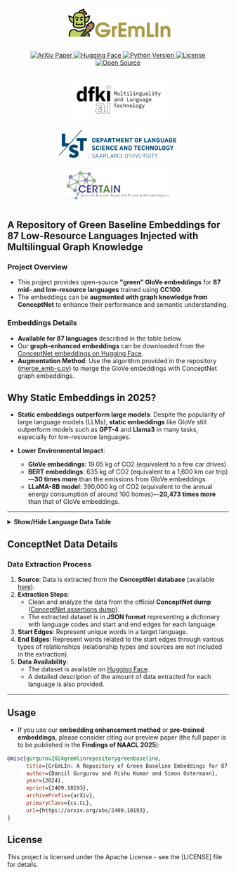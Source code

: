 <h1 align="center">
  <img src="assets/logo.png" width="250"/>
</h1>

<p align="center">
    <!-- ArXiv Paper -->
    <a href="https://arxiv.org/abs/2409.18193">
        <img alt="ArXiv Paper" src="https://img.shields.io/badge/arXiv-2409.18193-b31b1b.svg">
    </a>
    <!-- Hugging Face -->
    <a href="https://huggingface.co/DFKI">
        <img alt="Hugging Face" src="https://img.shields.io/badge/HuggingFace-Models-yellow.svg?logo=huggingface">
    </a>
    <!-- Python Version -->
      <a href="https://www.python.org/">
      <img alt="Python Version" src="https://img.shields.io/badge/Python-3.6–3.9-blue.svg?logo=python">
      </a>
    <!-- License -->
    <a href="https://github.com/d-gurgurov/GrEmLIn-Green-Embeddings-LRLs/blob/main/LICENSE">
        <img alt="License" src="https://img.shields.io/github/license/d-gurgurov/GrEmLIn-Green-Embeddings-LRLs?logo=github&color=green">
    </a>
    <!-- Open Source -->
    <a href="https://github.com/d-gurgurov/GrEmLIn-Green-Embeddings-LRLs/">
        <img alt="Open Source" src="https://badges.frapsoft.com/os/v1/open-source.svg?v=103">
    </a>
</p>


<h3 align="center">
    <a href="https://www.dfki.de/web/forschung/forschungsbereiche/sprachtechnologie-und-multilingualitaet">
        <img style="padding: 5px;" width="220" src="assets/dfki.jpg" alt="dfki"/>
    </a>
    <a href="https://www.uni-saarland.de/en/department/lst.html">
        <img style="padding: 5px;" width="280" src="assets/lst.png" alt="lst"/>
    </a>
    <a href="https://www.certain-trust.eu/">
        <img style="padding: 5px;" width="250" src="assets/certain-bg.png" alt="certain"/>
    </a>
</h3>

<h3 align="center">
</h3>


## A Repository of Green Baseline Embeddings for 87 Low-Resource Languages Injected with Multilingual Graph Knowledge

### Project Overview
- This project provides open-source **"green" GloVe embeddings** for **87 mid- and low-resource languages** trained using **CC100**.
- The embeddings can be **augmented with graph knowledge from ConceptNet** to enhance their performance and semantic understanding.

### Embeddings Details
- **Available for 87 languages** described in the table below.
- Our **graph-enhanced embeddings** can be downloaded from the [ConceptNet embeddings on Hugging Face](https://huggingface.co/DGurgurov/conceptnet_embeddings).
- **Augmentation Method**: Use the algorithm provided in the repository ([merge_emb-s.py](https://github.com/d-gurgurov/GrEmLIn-Green-Embeddings-LRLs/blob/main/src/utils/merge_emb-s.py)) to merge the GloVe embeddings with ConceptNet graph embeddings.

## Why Static Embeddings in 2025?

- **Static embeddings outperform large models**: Despite the popularity of large language models (LLMs), **static embeddings** like GloVe still outperform models such as **GPT-4** and **Llama3** in many tasks, especially for low-resource languages.

- **Lower Environmental Impact**: 
   - **GloVe embeddings**: 19.05 kg of CO2 (equivalent to a few car drives).
   - **BERT embeddings**: 635 kg of CO2 (equivalent to a 1,600 km car trip)—**30 times more** than the emissions from GloVe embeddings.
   - **LLaMA-8B model**: 390,000 kg of CO2 (equivalent to the annual energy consumption of around 100 homes)—**20,473 times more** than that of GloVe embeddings.


---

<details>
  <summary><strong>Show/Hide Language Data Table</strong></summary>

  <table>
    <thead>
      <tr>
        <th>ISO</th>
        <th>Language Name</th>
        <th>Dataset Size</th>
        <th>Class</th>
        <th>ConceptNet Data</th>
      </tr>
    </thead>
    <tbody>
      <tr><td>ss</td><td>Swati</td><td>86K</td><td>1</td><td>✘</td></tr>
        <tr><td>sc</td><td>Sardinian</td><td>143K</td><td>1</td><td>✓</td></tr>
        <tr><td>yo</td><td>Yoruba</td><td>1.1M</td><td>2</td><td>✓</td></tr>
        <tr><td>gn</td><td>Guarani</td><td>1.5M</td><td>1</td><td>✓</td></tr>
        <tr><td>qu</td><td>Quechua</td><td>1.5M</td><td>1</td><td>✓</td></tr>
        <tr><td>ns</td><td>Northern Sotho</td><td>1.8M</td><td>1</td><td>✘</td></tr>
        <tr><td>li</td><td>Limburgish</td><td>2.2M</td><td>1</td><td>✓</td></tr>
        <tr><td>ln</td><td>Lingala</td><td>2.3M</td><td>1</td><td>✓</td></tr>
        <tr><td>wo</td><td>Wolof</td><td>3.6M</td><td>2</td><td>✓</td></tr>
        <tr><td>zu</td><td>Zulu</td><td>4.3M</td><td>2</td><td>✓</td></tr>
        <tr><td>rm</td><td>Romansh</td><td>4.8M</td><td>1</td><td>✓</td></tr>
        <tr><td>ig</td><td>Igbo</td><td>6.6M</td><td>1</td><td>✘</td></tr>
        <tr><td>lg</td><td>Ganda</td><td>7.3M</td><td>1</td><td>✘</td></tr>
        <tr><td>as</td><td>Assamese</td><td>7.6M</td><td>1</td><td>✘</td></tr>
        <tr><td>tn</td><td>Tswana</td><td>8.0M</td><td>2</td><td>✘</td></tr>
        <tr><td>ht</td><td>Haitian</td><td>9.1M</td><td>2</td><td>✓</td></tr>
        <tr><td>om</td><td>Oromo</td><td>11M</td><td>1</td><td>✘</td></tr>
        <tr><td>su</td><td>Sundanese</td><td>15M</td><td>1</td><td>✓</td></tr>
        <tr><td>bs</td><td>Bosnian</td><td>18M</td><td>3</td><td>✘</td></tr>
        <tr><td>br</td><td>Breton</td><td>21M</td><td>1</td><td>✓</td></tr>
        <tr><td>gd</td><td>Scottish Gaelic</td><td>22M</td><td>1</td><td>✓</td></tr>
        <tr><td>xh</td><td>Xhosa</td><td>25M</td><td>2</td><td>✓</td></tr>
        <tr><td>mg</td><td>Malagasy</td><td>29M</td><td>1</td><td>✓</td></tr>
        <tr><td>jv</td><td>Javanese</td><td>37M</td><td>1</td><td>✓</td></tr>
        <tr><td>fy</td><td>Frisian</td><td>38M</td><td>0</td><td>✓</td></tr>
        <tr><td>sa</td><td>Sanskrit</td><td>44M</td><td>2</td><td>✓</td></tr>
        <tr><td>my</td><td>Burmese</td><td>46M</td><td>1</td><td>✓</td></tr>
        <tr><td>ug</td><td>Uyghur</td><td>46M</td><td>1</td><td>✓</td></tr>
        <tr><td>yi</td><td>Yiddish</td><td>51M</td><td>1</td><td>✓</td></tr>
        <tr><td>or</td><td>Oriya</td><td>56M</td><td>1</td><td>✓</td></tr>
        <tr><td>ha</td><td>Hausa</td><td>61M</td><td>2</td><td>✓</td></tr>
        <tr><td>la</td><td>Lao</td><td>63M</td><td>2</td><td>✓</td></tr>
        <tr><td>sd</td><td>Sindhi</td><td>67M</td><td>1</td><td>✓</td></tr>
        <tr><td>ta_rom</td><td>Tamil Romanized</td><td>68M</td><td>3</td><td>✘</td></tr>
        <tr><td>so</td><td>Somali</td><td>78M</td><td>1</td><td>✓</td></tr>
        <tr><td>te_rom</td><td>Telugu Romanized</td><td>79M</td><td>1</td><td>✘</td></tr>
        <tr><td>ku</td><td>Kurdish</td><td>90M</td><td>0</td><td>✓</td></tr>
        <tr><td>pu</td><td>Punjabi</td><td>90M</td><td>2</td><td>✓</td></tr>
        <tr><td>ps</td><td>Pashto</td><td>107M</td><td>1</td><td>✓</td></tr>
        <tr><td>ga</td><td>Irish</td><td>108M</td><td>2</td><td>✓</td></tr>
        <tr><td>am</td><td>Amharic</td><td>133M</td><td>2</td><td>✓</td></tr>
        <tr><td>ur_rom</td><td>Urdu Romanized</td><td>141M</td><td>3</td><td>✘</td></tr>
        <tr><td>km</td><td>Khmer</td><td>153M</td><td>1</td><td>✓</td></tr>
        <tr><td>uz</td><td>Uzbek</td><td>155M</td><td>3</td><td>✓</td></tr>
        <tr><td>bn_rom</td><td>Bengali Romanized</td><td>164M</td><td>3</td><td>✘</td></tr>
        <tr><td>ky</td><td>Kyrgyz</td><td>173M</td><td>3</td><td>✓</td></tr>
        <tr><td>my_zaw</td><td>Burmese (Zawgyi)</td><td>178M</td><td>1</td><td>✘</td></tr>
        <tr><td>cy</td><td>Welsh</td><td>179M</td><td>1</td><td>✓</td></tr>
        <tr><td>gu</td><td>Gujarati</td><td>242M</td><td>1</td><td>✓</td></tr>
        <tr><td>eo</td><td>Esperanto</td><td>250M</td><td>1</td><td>✓</td></tr>
        <tr><td>af</td><td>Afrikaans</td><td>305M</td><td>3</td><td>✓</td></tr>
        <tr><td>sw</td><td>Swahili</td><td>332M</td><td>2</td><td>✓</td></tr>
        <tr><td>mr</td><td>Marathi</td><td>334M</td><td>2</td><td>✓</td></tr>
        <tr><td>kn</td><td>Kannada</td><td>360M</td><td>1</td><td>✓</td></tr>
        <tr><td>ne</td><td>Nepali</td><td>393M</td><td>1</td><td>✓</td></tr>
        <tr><td>mn</td><td>Mongolian</td><td>397M</td><td>1</td><td>✓</td></tr>
        <tr><td>si</td><td>Sinhala</td><td>452M</td><td>0</td><td>✓</td></tr>
        <tr><td>te</td><td>Telugu</td><td>536M</td><td>1</td><td>✓</td></tr>
        <tr><td>la</td><td>Latin</td><td>609M</td><td>3</td><td>✓</td></tr>
        <tr><td>be</td><td>Belarussian</td><td>692M</td><td>3</td><td>✓</td></tr>
        <tr><td>tl</td><td>Tagalog</td><td>701M</td><td>3</td><td>✘</td></tr>
        <tr><td>mk</td><td>Macedonian</td><td>706M</td><td>1</td><td>✓</td></tr>
        <tr><td>gl</td><td>Galician</td><td>708M</td><td>3</td><td>✓</td></tr>
        <tr><td>hy</td><td>Armenian</td><td>776M</td><td>1</td><td>✓</td></tr>
        <tr><td>is</td><td>Icelandic</td><td>779M</td><td>2</td><td>✓</td></tr>
        <tr><td>ml</td><td>Malayalam</td><td>831M</td><td>1</td><td>✓</td></tr>
        <tr><td>bn</td><td>Bengali</td><td>860M</td><td>3</td><td>✓</td></tr>
        <tr><td>ur</td><td>Urdu</td><td>884M</td><td>3</td><td>✓</td></tr>
        <tr><td>kk</td><td>Kazakh</td><td>889M</td><td>3</td><td>✓</td></tr>
        <tr><td>ka</td><td>Georgian</td><td>1.1G</td><td>3</td><td>✓</td></tr>
        <tr><td>az</td><td>Azerbaijani</td><td>1.3G</td><td>1</td><td>✓</td></tr>
        <tr><td>sq</td><td>Albanian</td><td>1.3G</td><td>1</td><td>✓</td></tr>
        <tr><td>ta</td><td>Tamil</td><td>1.3G</td><td>3</td><td>✓</td></tr>
        <tr><td>et</td><td>Estonian</td><td>1.7G</td><td>3</td><td>✓</td></tr>
        <tr><td>lv</td><td>Latvian</td><td>2.1G</td><td>3</td><td>✓</td></tr>
        <tr><td>ms</td><td>Malay</td><td>2.1G</td><td>3</td><td>✓</td></tr>
        <tr><td>sl</td><td>Slovenian</td><td>2.8G</td><td>3</td><td>✓</td></tr>
        <tr><td>lt</td><td>Lithuanian</td><td>3.4G</td><td>3</td><td>✓</td></tr>
        <tr><td>he</td><td>Hebrew</td><td>6.1G</td><td>3</td><td>✓</td></tr>
        <tr><td>sk</td><td>Slovak</td><td>6.1G</td><td>3</td><td>✓</td></tr>
        <tr><td>el</td><td>Greek</td><td>7.4G</td><td>3</td><td>✓</td></tr>
        <tr><td>th</td><td>Thai</td><td>8.7G</td><td>3</td><td>✓</td></tr>
        <tr><td>bg</td><td>Bulgarian</td><td>9.3G</td><td>3</td><td>✓</td></tr>
        <tr><td>da</td><td>Danish</td><td>12G</td><td>3</td><td>✓</td></tr>
        <tr><td>uk</td><td>Ukrainian</td><td>14G</td><td>3</td><td>✓</td></tr>
        <tr><td>ro</td><td>Romanian</td><td>16G</td><td>3</td><td>✓</td></tr>
        <tr><td>id</td><td>Indonesian</td><td>36G</td><td>3</td><td>✘</td></tr>
    </tbody>
  </table>

</details>


## ConceptNet Data Details

### Data Extraction Process
1. **Source**: Data is extracted from the **ConceptNet database** (available [here](https://github.com/commonsense/conceptnet5/wiki/Downloads)).
2. **Extraction Steps**:
   - Clean and analyze the data from the official **ConceptNet dump** ([ConceptNet assertions dump](https://s3.amazonaws.com/conceptnet/downloads/2019/edges/conceptnet-assertions-5.7.0.csv.gz)).
   - The extracted dataset is in **JSON format** representing a dictionary with language codes and start and end edges for each language.
3. **Start Edges**: Represent unique words in a target language.
4. **End Edges**: Represent words related to the start edges through various types of relationships (relationship types and sources are not included in the extraction).
5. **Data Availability**: 
   - The dataset is available on [Hugging Face](https://huggingface.co/datasets/DGurgurov/conceptnet_all).
   - A detailed description of the amount of data extracted for each language is also provided.

---


## Usage

- If you use our **embedding enhancement method** or **pre-trained embeddings**, please consider citing our preview paper (the full paper is to be published in the **Findings of NAACL 2025**):

```bibtex
@misc{gurgurov2024gremlinrepositorygreenbaseline,
      title={GrEmLIn: A Repository of Green Baseline Embeddings for 87 Low-Resource Languages Injected with Multilingual Graph Knowledge}, 
      author={Daniil Gurgurov and Rishu Kumar and Simon Ostermann},
      year={2024},
      eprint={2409.18193},
      archivePrefix={arXiv},
      primaryClass={cs.CL},
      url={https://arxiv.org/abs/2409.18193}, 
}
```

## License

This project is licensed under the Apache License - see the [LICENSE] file for details.
